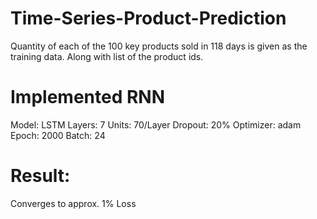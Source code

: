 # Time-Series-Product-Prediction
Quantity of each of the 100 key products sold in 118 days is given as the training data. Along with list of the product ids.  
# Implemented RNN
  Model: LSTM
  Layers: 7
  Units: 70/Layer
  Dropout: 20%
  Optimizer: adam
  Epoch: 2000
  Batch: 24
# Result:
Converges to approx. 1% Loss

